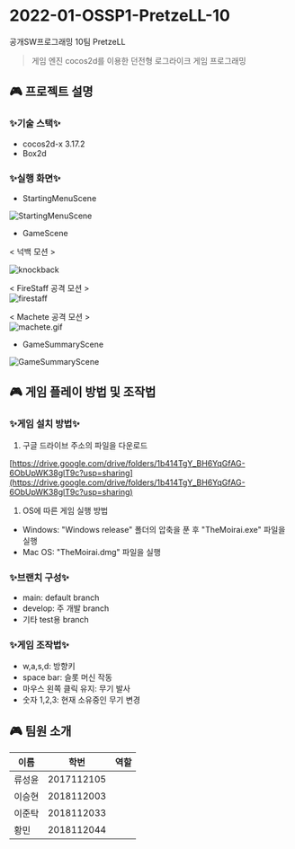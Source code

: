 # 2022-01-OSSP1-PretzeLL-10

공개SW프로그래밍 10팀 PretzeLL

> 게임 엔진 cocos2d를 이용한 던전형 로그라이크 게임 프로그래밍
> 

## 🎮 프로젝트 설명

### ✨기술 스택✨

- cocos2d-x 3.17.2
- Box2d

### ✨실행 화면✨

- StartingMenuScene

![StartingMenuScene](https://github.com/CSID-DGU/2022-01-OSSP1-PretzeLL-10/blob/main/Img/Starting%20Menu%20Scene.png?raw=true)<br>

- GameScene

< 넉백 모션 >

![knockback](https://github.com/CSID-DGU/2022-01-OSSP1-PretzeLL-10/blob/main/Img/Knock-back.gif?raw=true)

< FireStaff 공격 모션 ><br>
![firestaff](https://github.com/CSID-DGU/2022-01-OSSP1-PretzeLL-10/blob/main/Img/firestaff.gif?raw=true)

< Machete 공격 모션 ><br>
![machete.gif](https://github.com/CSID-DGU/2022-01-OSSP1-PretzeLL-10/blob/main/Img/machete.gif?raw=true)

- GameSummaryScene

![GameSummaryScene](https://github.com/CSID-DGU/2022-01-OSSP1-PretzeLL-10/blob/main/Img/Game%20Summary%20Scene.png?raw=true)

## 🎮 게임 플레이 방법 및 조작법

### ✨게임 설치 방법✨

1. 구글 드라이브 주소의 파일을 다운로드

[https://drive.google.com/drive/folders/1b414TgY_BH6YqGfAG-6ObUpWK38glT9c?usp=sharing](https://drive.google.com/drive/folders/1b414TgY_BH6YqGfAG-6ObUpWK38glT9c?usp=sharing)

1. OS에 따른 게임 실행 방법
- Windows: "Windows release" 폴더의 압축을 푼 후 "TheMoirai.exe" 파일을 실행
- Mac OS: "TheMoirai.dmg" 파일을 실행

### ✨브랜치 구성✨

- main: default branch
- develop: 주 개발 branch
- 기타 test용 branch

### ✨게임 조작법✨

- w,a,s,d: 방향키
- space bar: 슬롯 머신 작동
- 마우스 왼쪽 클릭 유지: 무기 발사
- 숫자 1,2,3: 현재 소유중인 무기 변경

## 🎮 팀원 소개

| 이름 | 학번 | 역할 |
| --- | --- | --- |
| 류성윤 | 2017112105 |  |
| 이승현 | 2018112003 |  |
| 이준탁 | 2018112033 |  |
| 황민 | 2018112044 |  |
